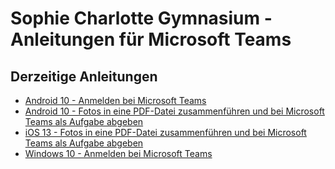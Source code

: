 # Sophie Charlotte Gymnasium - Anleitungen für Microsoft Teams

## Derzeitige Anleitungen
- [Android 10 - Anmelden bei Microsoft Teams](https://github.com/rtotheb2000/Sophie-Charlotte-Gymnasium-Anleitungen-Microsoft-Teams/raw/master/Android%2010%20-%20Anmelden%20bei%20Microsoft%20Teams.pdf)
- [Android 10 - Fotos in eine PDF-Datei zusammenführen und bei Microsoft Teams als Aufgabe abgeben](https://github.com/rtotheb2000/Sophie-Charlotte-Gymnasium-Anleitungen-Microsoft-Teams/raw/master/Android%2010%20-%20Fotos%20in%20eine%20PDF-Datei%20zusammenf%C3%BChren%20und%20bei%20Microsoft%20Teams%20als%20Aufgabe%20abgeben.pdf)
- [iOS 13 - Fotos in eine PDF-Datei zusammenführen und bei Microsoft Teams als Aufgabe abgeben](https://github.com/rtotheb2000/Sophie-Charlotte-Gymnasium-Anleitungen-Microsoft-Teams/raw/master/iOS%2013%20-%20Fotos%20in%20eine%20PDF-Datei%20zusammenf%C3%BChren%20und%20bei%20Microsoft%20Teams%20als%20Aufgabe%20abgeben.pdf)
- [Windows 10 - Anmelden bei Microsoft Teams](https://github.com/rtotheb2000/Sophie-Charlotte-Gymnasium-Anleitungen-Microsoft-Teams/raw/master/Windows%2010%20-%20Anmelden%20bei%20Microsoft%20Teams.pdf)
